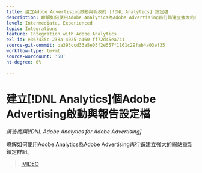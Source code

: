 ```yaml
---
title: 建立Adobe Advertising啟動與報表的 [!DNL Analytics] 設定檔
description: 瞭解如何使用Adobe Analytics為Adobe Advertising再行銷建立強大的網站重新鎖定群組。
level: Intermediate, Experienced
topic: Integrations
feature: Integration with Adobe Analytics
exl-id: e367435c-238a-4025-a160-ff72d45ea741
source-git-commit: ba393ccd33a5e05f2e557f1161c29fab4a03ef35
workflow-type: tm+mt
source-wordcount: '50'
ht-degree: 0%

---
```


# 建立[!DNL Analytics]個Adobe Advertising啟動與報告設定檔

*廣告商與[!DNL Adobe Analytics for Adobe Advertising]*

瞭解如何使用Adobe Analytics為Adobe Advertising再行銷建立強大的網站重新鎖定群組。

>[!VIDEO](https://video.tv.adobe.com/v/33503)
